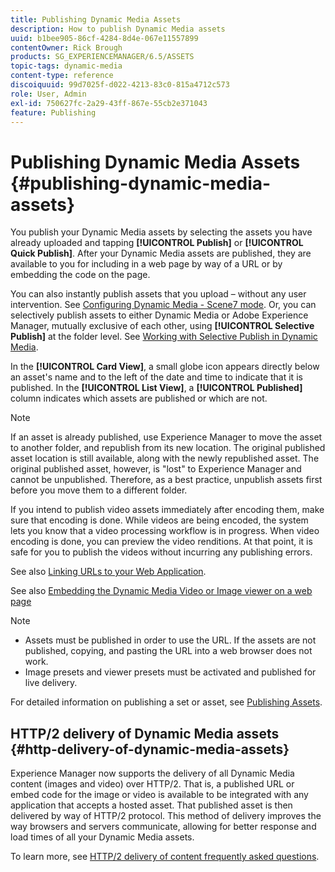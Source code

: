 ```yaml
---
title: Publishing Dynamic Media Assets
description: How to publish Dynamic Media assets
uuid: b1bee905-86cf-4284-8d4e-067e11557899
contentOwner: Rick Brough
products: SG_EXPERIENCEMANAGER/6.5/ASSETS
topic-tags: dynamic-media
content-type: reference
discoiquuid: 99d7025f-d022-4213-83c0-815a4712c573
role: User, Admin
exl-id: 750627fc-2a29-43ff-867e-55cb2e371043
feature: Publishing
---
```

# Publishing Dynamic Media Assets {#publishing-dynamic-media-assets}

You publish your Dynamic Media assets by selecting the assets you have already uploaded and tapping **[!UICONTROL Publish]** or **[!UICONTROL Quick Publish]**. After your Dynamic Media assets are published, they are available to you for including in a web page by way of a URL or by embedding the code on the page.

You can also instantly publish assets that you upload &ndash; without any user intervention. See [Configuring Dynamic Media - Scene7 mode](config-dms7.md).
Or, you can selectively publish assets to either Dynamic Media or Adobe Experience Manager, mutually exclusive of each other, using **[!UICONTROL Selective Publish]** at the folder level. See [Working with Selective Publish in Dynamic Media](/help/assets/selective-publishing.md).

In the **[!UICONTROL Card View]**, a small globe icon appears directly below an asset's name and to the left of the date and time to indicate that it is published. In the **[!UICONTROL List View]**, a **[!UICONTROL Published]** column indicates which assets are published or which are not.

>[!NOTE]
>
>If an asset is already published, use Experience Manager to move the asset to another folder, and republish from its new location. The original published asset location is still available, along with the newly republished asset. The original published asset, however, is "lost" to Experience Manager and cannot be unpublished. Therefore, as a best practice, unpublish assets first before you move them to a different folder.

If you intend to publish video assets immediately after encoding them, make sure that encoding is done. While videos are being encoded, the system lets you know that a video processing workflow is in progress. When video encoding is done, you can preview the video renditions. At that point, it is safe for you to publish the videos without incurring any publishing errors.

See also [Linking URLs to your Web Application](linking-urls-to-yourwebapplication.md).

See also [Embedding the Dynamic Media Video or Image viewer on a web page](embed-code.md)

>[!NOTE]
>
>* Assets must be published in order to use the URL. If the assets are not published, copying, and pasting the URL into a web browser does not work.
>* Image presets and viewer presets must be activated and published for live delivery.
>

For detailed information on publishing a set or asset, see [Publishing Assets](manage-assets.md).

## HTTP/2 delivery of Dynamic Media assets {#http-delivery-of-dynamic-media-assets}

Experience Manager now supports the delivery of all Dynamic Media content (images and video) over HTTP/2. That is, a published URL or embed code for the image or video is available to be integrated with any application that accepts a hosted asset. That published asset is then delivered by way of HTTP/2 protocol. This method of delivery improves the way browsers and servers communicate, allowing for better response and load times of all your Dynamic Media assets.

To learn more, see [HTTP/2 delivery of content frequently asked questions](/help/sites-administering/scene7-http2faq.md).
